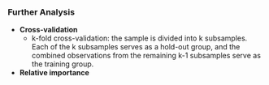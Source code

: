 ### Further Analysis

* **Cross-validation**
  * k-fold cross-validation: the sample is divided into k subsamples. Each of the k subsamples serves as a hold-out group, and the combined observations from the remaining k-1 subsamples serve as the training group.
* **Relative importance**



